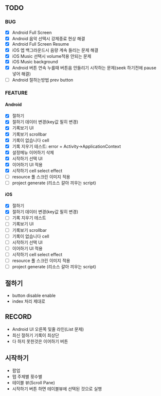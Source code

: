 ## TODO
### BUG
- [x] Android Full Screen
- [x] Android 음악 선택시 강제종료 현상 해결
- [x] Android Full Screen Resume
- [x] iOS 엡 백그라운드시 음량 계속 들리는 문제 해결
- [x] iOS Music 선택시 volume적용 안되는 문제
- [x] iOS Music background
- [x] Android 버튼 연속 누를때 버튼음 안들리기 시작하는 문제(seek 하기전에 pause넣어 해결)
- [ ] Android 절하는방법 prev button
### FEATURE
#### Android
- [x] 절하기
- [x] 절하기 데이터 변경(key값 필히 변경)
- [x] 기록보기 UI
- [x] 기록보기 scrollbar
- [x] 기록이 없습니다 cell
- [x] 기록 지우기 테스트: error = Activity->ApplicationContext
- [x] 설정메뉴 이어하기 삭제
- [x] 시작하기 선택 UI
- [x] 이어하기 UI 적용
- [x] 시작하기 cell select effect
- [ ] resource 풀 스크린 이미지 적용
- [ ] project generate (리소스 갈아 끼우는 script)
#### iOS
- [x] 절하기
- [x] 절하기 데이터 변경(key값 필히 변경)
- [ ] 기록 지우기 테스트
- [ ] 기록보기 UI
- [ ] 기록보기 scrollbar
- [ ] 기록이 없습니다 cell
- [ ] 시작하기 선택 UI
- [ ] 이어하기 UI 적용
- [ ] 시작하기 cell select effect
- [ ] resource 풀 스크린 이미지 적용
- [ ] project generate (리소스 갈아 끼우는 script)
## 절하기
- button disable enable
- index 처리 제대로
## RECORD
- Android UI 오른쪽 및줄 라인(List 문제)
- 최신 절하기 기록이 최상단
- 다 하지 못한것은 이어하기 버튼
## 시작하기
- 팝업
- 탭 주제별 횟수별
- 테이블 뷰(Scroll Pane)
- 시작하기 버튼 하면 테이블뷰에 선택된 것으로 실행
